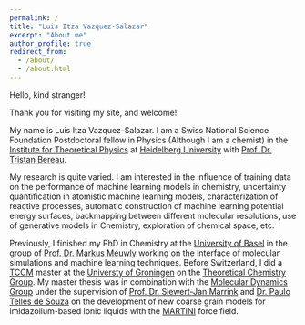 ```yaml
---
permalink: /
title: "Luis Itza Vazquez-Salazar"
excerpt: "About me"
author_profile: true
redirect_from: 
  - /about/
  - /about.html
---
```


Hello, kind stranger! 

Thank you for visiting my site, and welcome!

My name is Luis Itza Vazquez-Salazar. I am a Swiss National Science Foundation Postdoctoral fellow in Physics (Although I am a chemist) in the [Institute for Theoretical Physics](https://www.thphys.uni-heidelberg.de/index.php?lang=e) at [Heidelberg University](https://www.uni-heidelberg.de/en) with [Prof. Dr. Tristan Bereau](https://tristanbereau.com/).

My research is quite varied. I am interested in the influence of training data on the performance of machine learning models in chemistry, uncertainty quantification in atomistic machine learning models, characterization of reactive processes, automatic construction of machine learning potential energy surfaces, backmapping between different molecular resolutions, use of generative models in Chemistry, exploration of chemical space, etc.

Previously, I finished my PhD in Chemistry at the [University of Basel](https://www.unibas.ch/en.html) in the group of [Prof. Dr. Markus Meuwly](https://quantitative-md-lab.org/) working on the interface of molecular simulations and machine learning techniques. Before Switzerland, I did a [TCCM](https://www.emtccm.org/) master at the [Universty of Groningen](https://www.rug.nl/) on the [Theoretical Chemistry Group](https://www.rug.nl/research/zernike/theoretical-chemistry/faraji-group/). My master thesis was in combination with the [Molecular Dynamics Group](https://www.rug.nl/research/molecular-dynamics/) under the supervision of [Prof. Dr. Siewert-Jan Marrink](https://www.rug.nl/staff/s.j.marrink/) 
and [Dr. Paulo Telles de Souza](https://mmsb.cnrs.fr/en/u/telles-de-souza-paulo/) on the development of new coarse grain models for imidazolium-based ionic liquids with the [MARTINI](http://cgmartini.nl/) force field. 

